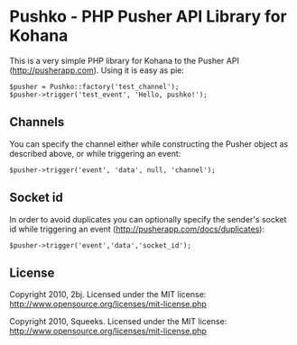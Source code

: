 Pushko - PHP Pusher API Library for Kohana
==================

This is a very simple PHP library for Kohana to the Pusher API (http://pusherapp.com).
Using it is easy as pie:

	$pusher = Pushko::factory('test_channel');
	$pusher->trigger('test_event', 'Hello, pushko!');

Channels
---------
You can specify the channel either while constructing the Pusher object as described above, or while triggering an event:

    $pusher->trigger('event', 'data', null, 'channel');

Socket id
---------
In order to avoid duplicates you can optionally specify the sender's socket id while triggering an event (http://pusherapp.com/docs/duplicates):

    $pusher->trigger('event','data','socket_id');

License
-------
Copyright 2010, 2bj. Licensed under the MIT license: http://www.opensource.org/licenses/mit-license.php

Copyright 2010, Squeeks. Licensed under the MIT license: http://www.opensource.org/licenses/mit-license.php